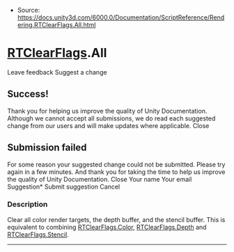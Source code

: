 * Source: https://docs.unity3d.com/6000.0/Documentation/ScriptReference/Rendering.RTClearFlags.All.html

#  [RTClearFlags](https://docs.unity3d.com/6000.0/Documentation/ScriptReference/Rendering.RTClearFlags.html).All
Leave feedback
Suggest a change
## Success!
Thank you for helping us improve the quality of Unity Documentation. Although we cannot accept all submissions, we do read each suggested change from our users and will make updates where applicable.
Close
## Submission failed
For some reason your suggested change could not be submitted. Please <a>try again</a> in a few minutes. And thank you for taking the time to help us improve the quality of Unity Documentation.
Close
Your name Your email Suggestion* Submit suggestion
Cancel
### Description
Clear all color render targets, the depth buffer, and the stencil buffer. This is equivalent to combining [RTClearFlags.Color](https://docs.unity3d.com/6000.0/Documentation/ScriptReference/Rendering.RTClearFlags.Color.html), [RTClearFlags.Depth](https://docs.unity3d.com/6000.0/Documentation/ScriptReference/Rendering.RTClearFlags.Depth.html) and [RTClearFlags.Stencil](https://docs.unity3d.com/6000.0/Documentation/ScriptReference/Rendering.RTClearFlags.Stencil.html).
* * *
